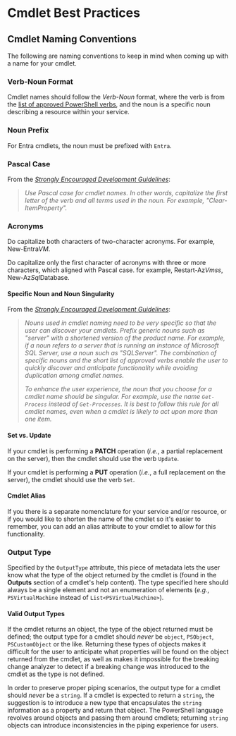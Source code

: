 # Cmdlet Best Practices

## Cmdlet Naming Conventions

The following are naming conventions to keep in mind when coming up with a name for your cmdlet.

### Verb-Noun Format

Cmdlet names should follow the _Verb-Noun_ format, where the verb is from the [list of approved PowerShell verbs][approved-verbs], and the noun is a specific noun describing a resource within your service.

### Noun Prefix

For Entra cmdlets, the noun must be prefixed with `Entra`.

### Pascal Case

From the [_Strongly Encouraged Development Guidelines_][strongly-encouraged-dev-guide]:

> _Use Pascal case for cmdlet names. In other words, capitalize the first letter of the verb and all terms used in the noun. For example, "Clear-ItemProperty"._

### Acronyms

Do capitalize both characters of two-character acronyms. For example, New-Entra*VM*.

Do capitalize only the first character of acronyms with three or more characters, which aligned with Pascal case. for example, Restart-Az*Vmss*, New-Az*Sql*Database.

#### Specific Noun and Noun Singularity

From the [_Strongly Encouraged Development Guidelines_][sd01-strongly-encouraged-development-guidelines]:

> _Nouns used in cmdlet naming need to be very specific so that the user can discover your cmdlets. Prefix generic nouns such as "server" with a shortened version of the product name. For example, if a noun refers to a server that is running an instance of Microsoft SQL Server, use a noun such as "SQLServer". The combination of specific nouns and the short list of approved verbs enable the user to quickly discover and anticipate functionality while avoiding duplication among cmdlet names._
>
> _To enhance the user experience, the noun that you choose for a cmdlet name should be singular. For example, use the name `Get-Process` instead of `Get-Processes`. It is best to follow this rule for all cmdlet names, even when a cmdlet is likely to act upon more than one item._

#### Set vs. Update

If your cmdlet is performing a **PATCH** operation (_i.e._, a partial replacement on the server), then the cmdlet should use the verb `Update`.

If your cmdlet is performing a **PUT** operation (_i.e._, a full replacement on the server), the cmdlet should use the verb `Set`.

#### Cmdlet Alias

If you there is a separate nomenclature for your service and/or resource, or if you would like to shorten the name of the cmdlet so it's easier to remember, you can add an alias attribute to your cmdlet to allow for this functionality.

### Output Type

Specified by the `OutputType` attribute, this piece of metadata lets the user know what the type of the object returned by the cmdlet is (found in the **Outputs** section of a cmdlet's help content). The type specified here should always be a single element and not an enumeration of elements (_e.g._, `PSVirtualMachine` instead of `List<PSVirtualMachine>`).

#### Valid Output Types

If the cmdlet returns an object, the type of the object returned must be defined; the output type for a cmdlet should _never_ be `object`, `PSObject`, `PSCustomObject` or the like. Returning these types of objects makes it difficult for the user to anticipate what properties will be found on the object returned from the cmdlet, as well as makes it impossible for the breaking change analyzer to detect if a breaking change was introduced to the cmdlet as the type is not defined.

In order to preserve proper piping scenarios, the output type for a cmdlet should _never_ be a `string`. If a cmdlet is expected to return a `string`, the suggestion is to introduce a new type that encapsulates the `string` information as a property and return that object. The PowerShell language revolves around objects and passing them around cmdlets; returning `string` objects can introduce inconsistencies in the piping experience for users.

[approved-verbs]: https://learn.microsoft.com/powershell/scripting/developer/cmdlet/approved-verbs-for-windows-powershell-commands
[strongly-encouraged-dev-guide]: https://learn.microsoft.com/powershell/scripting/developer/cmdlet/strongly-encouraged-development-guidelines#use-pascal-case-for-cmdlet-names-sd02
[sd01-strongly-encouraged-development-guidelines]: https://learn.microsoft.com/powershell/scripting/developer/cmdlet/strongly-encouraged-development-guidelines#use-a-specific-noun-for-a-cmdlet-name-sd01
